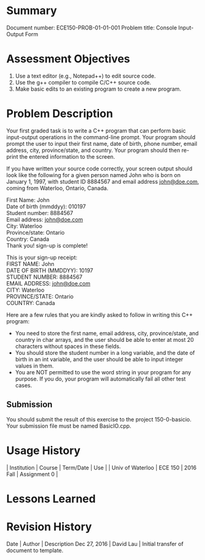 # Summary
Document number: ECE150-PROB-01-01-001
Problem title: Console Input-Output Form

# Assessment Objectives
1. Use a text editor (e.g., Notepad++) to edit source code.  
2. Use the g++ compiler to compile C/C++ source code.
3. Make basic edits to an existing program to create a new program.

# Problem Description
Your first graded task is to write a C++ program that can perform basic input-output operations in the command-line prompt. Your program should prompt the user to input their first name, date of birth, phone number, email address, city, province/state, and country. Your program should then re-print the entered information to the screen.

If you have written your source code correctly, your screen output should look like the following for a given person named John who is born on January 1, 1997, with student ID 8884567 and email address john@doe.com, coming from Waterloo, Ontario, Canada.  

  First Name: John  
  Date of birth (mmddyy): 010197  
  Student number: 8884567  
  Email address: john@doe.com  
  City: Waterloo  
  Province/state: Ontario  
  Country: Canada  
  Thank you! sign-up is complete!

  This is your sign-up receipt:  
  FIRST NAME: John  
  DATE OF BIRTH (MMDDYY): 10197  
  STUDENT NUMBER: 8884567  
  EMAIL ADDRESS: john@doe.com  
  CITY: Waterloo  
  PROVINCE/STATE: Ontario  
  COUNTRY: Canada  

Here are a few rules that you are kindly asked to follow in writing this C++ program:  
* You need to store the first name, email address, city, province/state, and country in char arrays, and the user should be able to enter at most 20 characters without spaces in these fields.  
* You should store the student number in a long variable, and the date of birth in an int variable, and the user should be able to input integer values in them.  
* You are NOT permitted to use the word string in your program for any purpose. If you do, your program will automatically fail all other test cases.

## Submission
You should submit the result of this exercise to the project 150-0-basicio. Your submission file must be named BasicIO.cpp.

# Usage History
| Institution | Course | Term/Date | Use |
| Univ of Waterloo | ECE 150 | 2016 Fall | Assignment 0 |

# Lessons Learned

# Revision History
Date | Author | Description
Dec 27, 2016 | David Lau | Initial transfer of document to template.
